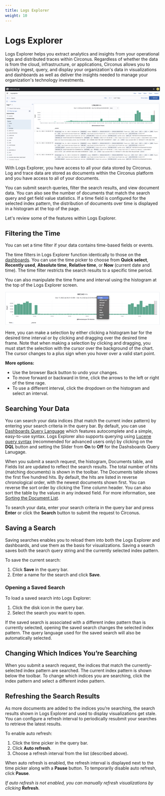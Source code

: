 ```yaml
---
title: Logs Explorer
weight: 10
---
```


# Logs Explorer

Logs Explorer helps you extract analytics and insights from your operational logs and distributed traces within Circonus. Regardless of whether the data is from the cloud, infrastructure, or applications, Circonus allows you to quickly ingest, query, and display your organization's data in visualizations and dashboards as well as deliver the insights needed to manage your organization's technology investments.

![Logs Explorer](../../img/analytics-logsexplorer.png)

With Logs Explorer, you have access to all your data stored by Circonus. Log and trace data are stored as documents within the Circonus platform and you have access to all of your documents.

You can submit search queries, filter the search results, and view document data. You can also see the number of documents that match the search query and get field value statistics. If a time field is configured for the selected index pattern, the distribution of documents over time is displayed in a histogram at the top of the page.

Let's review some of the features within Logs Explorer.

## Filtering the Time

You can set a time filter if your data contains time-based fields or events.

The time filters in Logs Explorer function identically to those on the [dashboards](/circonus3/dashboards/introduction/#date-and-time-filters). You can use the time picker to choose from **Quick select**, **Recently used**, **Absolute time**, **Relative time**, or **Now** (current date and time). The time filter restricts the search results to a specific time period.

You can also manipulate the time frame and interval using the histogram at the top of the Logs Explorer screen.

![Logs Explorer Analytics Histogram](../../img/analytics-logsexplorer_histogram_time_interval.png)

Here, you can make a selection by either clicking a histogram bar for the desired time interval or by clicking and dragging over the desired time frame. Note that when making a selection by clicking and dragging, you must start the selection with the cursor over the background of the chart. The cursor changes to a plus sign when you hover over a valid start point.

**More options:**

- Use the browser Back button to undo your changes.
- To move forward or backward in time, click the arrows to the left or right of the time rage.
- To use a different interval, click the dropdown on the histogram and select an interval.

## Searching Your Data

You can search your data indices (that match the current index pattern) by entering your search criteria in the query bar. By default, you can use [Dashboards Query Language](/circonus3/additional-resources/query-languages/dql/) which features autocomplete and a simple, easy-to-use syntax. Logs Explorer also supports querying using [Lucene query syntax](/circonus3/additional-resources/query-languages/lucene-support/) (recommended for advanced users only) by clicking on the **DQL** button and setting the Slider from **On** to **Off** for the Dashsboards Query Lanugage.

When you submit a search request, the histogram, Documents table, and Fields list are updated to reflect the search results. The total number of hits (matching documents) is shown in the toolbar. The Documents table shows the first five hundred hits. By default, the hits are listed in reverse chronological order, with the newest documents shown first. You can reverse the sort order by clicking the Time column header. You can also sort the table by the values in any indexed field. For more information, see [Sorting the Document List](/circonus3/analytics/logs-explorer/viewing-doc-data/#sorting-the-document-list).

To search your data, enter your search criteria in the query bar and press **Enter** or click the **Search** button to submit the request to Circonus.

## Saving a Search

Saving searches enables you to reload them into both the Logs Explorer and dashboards, and use them as the basis for visualizations. Saving a search saves both the search query string and the currently selected index pattern.

To save the current search:

1. Click **Save** in the query bar.
2. Enter a name for the search and click **Save**.

### Opening a Saved Search

To load a saved search into Logs Explorer:

1. Click the disk icon in the query bar.
2. Select the search you want to open.

If the saved search is associated with a different index pattern than is currently selected, opening the saved search changes the selected index pattern. The query language used for the saved search will also be automatically selected.

## Changing Which Indices You’re Searching

When you submit a search request, the indices that match the currently-selected index pattern are searched. The current index pattern is shown below the toolbar. To change which indices you are searching, click the index pattern and select a different index pattern.

## Refreshing the Search Results

As more documents are added to the indices you’re searching, the search results shown in Logs Explorer and used to display visualizations get stale. You can configure a refresh interval to periodically resubmit your searches to retrieve the latest results.

To enable auto refresh:

1. Click the time picker in the query bar.
2. Click **Auto refresh**.
3. Choose a refresh interval from the list (described above).

When auto refresh is enabled, the refresh interval is displayed next to the time picker along with a **Pause** button. To temporarily disable auto refresh, click **Pause**.

_If auto refresh is not enabled, you can manually refresh visualizations by clicking_ **Refresh**.
